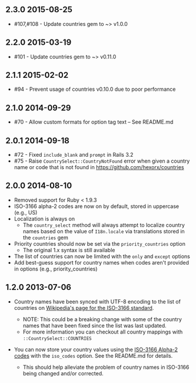 ## 2.3.0 2015-08-25

  * #107,#108 - Update countries gem to ~> v1.0.0

## 2.2.0 2015-03-19

  * #101 - Update countries gem to ~> v0.11.0

## 2.1.1 2015-02-02

  * #94 - Prevent usage of countries v0.10.0 due to poor performance

## 2.1.0 2014-09-29

  * #70 - Allow custom formats for option tag text – See README.md

## 2.0.1 2014-09-18

  * #72 - Fixed `include_blank` and `prompt` in Rails 3.2
  * #75 - Raise `CountrySelect::CountryNotFound` error when given a country
    name or code that is not found in https://github.com/hexorx/countries

## 2.0.0 2014-08-10

  * Removed support for Ruby < 1.9.3
  * ISO-3166 alpha-2 codes are now on by default, stored in uppercase
    (e.g., US)
  * Localization is always on
    * The `country_select` method will always attempt to localize
      country names based on the value of `I18n.locale` via translations
      stored in the `countries` gem
  * Priority countries should now be set via the `priority_countries` option
    * The original 1.x syntax is still available
  * The list of countries can now be limited with the `only` and
    `except` options
  * Add best-guess support for country names when codes aren't provided
    in options (e.g., priority_countries)

## 1.2.0 2013-07-06

  * Country names have been synced with UTF-8 encoding to the list of
    countries on [Wikipedia's page for the ISO-3166 standard](https://en.wikipedia.org/wiki/ISO_3166-1).
    * NOTE: This could be a breaking change with some of the country
      names that have been fixed since the list was last updated.
    * For more information you can checkout all country mappings with
      `::CountrySelect::COUNTRIES`

  * You can now store your country values using the
    [ISO-3166 Alpha-2 codes](https://en.wikipedia.org/wiki/ISO_3166-1_alpha-2)
    with the `iso_codes` option. See the README.md for details.
    * This should help alleviate the problem of country names
      in ISO-3166 being changed and/or corrected.
